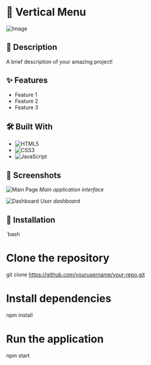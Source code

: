 # 🎯 Vertical Menu

![Image](https://github.com/user-attachments/assets/af4ac909-cc05-44c0-bbd3-31187e91b273)

## 📖 Description
A brief description of your amazing project!

## ✨ Features
- Feature 1
- Feature 2
- Feature 3

## 🛠️ Built With
- ![HTML5](https://img.shields.io/badge/HTML5-E34F26?style=flat&logo=html5&logoColor=white)
- ![CSS3](https://img.shields.io/badge/CSS3-1572B6?style=flat&logo=css3&logoColor=white)
- ![JavaScript](https://img.shields.io/badge/JavaScript-F7DF1E?style=flat&logo=javascript&logoColor=black)

## 📸 Screenshots

![Main Page](images/screenshot1.png)
*Main application interface*

![Dashboard](images/screenshot2.png)
*User dashboard*

## 🚀 Installation

`bash
# Clone the repository
git clone https://github.com/yourusername/your-repo.git

# Install dependencies
npm install

# Run the application
npm start
